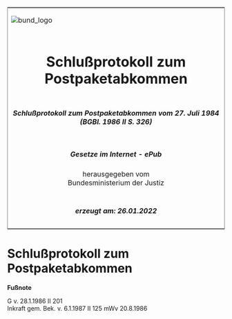 <span id="DECKBLATT.html"></span>

<table border="0" frame="border" width="100%">

<tr valign="top">

<td align="left">

![bund\_logo](BfJ_2021_Web_de_de.gif)

</td>

<td align="right">

 

</td>

</tr>

<tr align="center" valign="middle">

<td colspan="2">

# Schlußprotokoll zum Postpaketabkommen

</td>

</tr>

<tr align="center" valign="middle">

<td colspan="2">

##### Schlußprotokoll zum Postpaketabkommen vom 27. Juli 1984 (BGBl. 1986 II S. 326)

</td>

</tr>

<tr align="center" valign="middle">

<td colspan="2">

  
  

##### Gesetze im Internet - ePub  
  
herausgegeben vom  
Bundesministerium der Justiz

</td>

</tr>

<tr align="center" valign="bottom">

<td colspan="2">

  
  

##### erzeugt am: 26.01.2022

</td>

</tr>

</table>

<span id="BJNR203260986.html"></span>

# Schlußprotokoll zum Postpaketabkommen

<div>

  
**Fußnote**

<div class="jnhtml">

<div>

<div class="jurAbsatz">

G v. 28.1.1986 II 201  
Inkraft gem. Bek. v. 6.1.1987 II 125 mWv 20.8.1986

</div>

</div>

</div>

</div>
